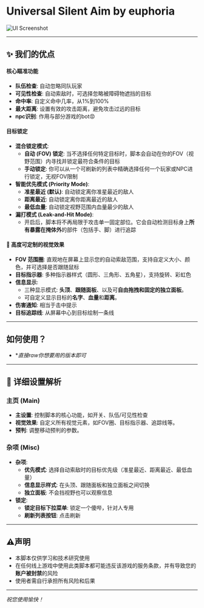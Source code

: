 # Universal Silent Aim by euphoria

![UI Screenshot](https://imgur.com/a/ip7b4Tw)

---

## ✨ 我们的优点

#### **核心瞄准功能**
*   **队伍检查**: 自动忽略同队玩家
*   **可见性检查**: 自动索敌时，可选择忽略被障碍物遮挡的目标
*   **命中率**: 自定义命中几率，从1%到100%
*   **最大距离**: 设置有效的攻击距离，避免攻击过远的目标
*   **npc识别**: 作用与部分游戏的bot😡

#### **目标锁定**
*   **混合锁定模式**:
    *   **自动 (FOV) 锁定**: 当不选择任何特定目标时，脚本会自动在你的FOV（视野范围）内寻找并锁定最符合条件的目标
    *   **手动锁定**: 你可以从一个可刷新的列表中精确选择任何一个玩家或NPC进行锁定，无视FOV限制
*   **智能优先模式 (Priority Mode)**:
    *   **准星最近 (默认)**: 自动锁定离你准星最近的敌人
    *   **距离最近**: 自动锁定离你距离最近的敌人
    *   **最低血量**: 自动锁定视野范围内血量最少的敌人
*   **漏打模式 (Leak-and-Hit Mode)**:
    *   开启后，脚本将不再局限于攻击单一固定部位。它会自动检测目标身上**所有暴露在掩体外**的部件（包括手、脚）进行追踪

#### **🎨 高度可定制的视觉效果**
*   **FOV 范围圈**: 直观地在屏幕上显示您的自动索敌范围，支持自定义大小、颜色，并可选择是否跟随鼠标
*   **目标指示器**: 多种指示器样式（圆形、三角形、五角星），支持旋转、彩虹色
*   **信息显示**:
    *   三种显示模式: **头顶**、**跟随面板**、以及可**自由拖拽和固定的独立面板**。
    *   可自定义显示目标的**名字**、**血量**和**距离**。
*   **伤害通知**: 相当于击中提示
*   **目标追踪线**: 从屏幕中心到目标绘制一条线

---

## 如何使用？
- **直接raw你想要用的版本即可*
---

## 🔧 详细设置解析

### 主页 (Main)
- **主设置**: 控制脚本的核心功能，如开关、队伍/可见性检查
- **视觉效果**: 自定义所有视觉元素，如FOV圈、目标指示器、追踪线等。
- **预判**: 调整移动预判的参数。

### 杂项 (Misc)
- **杂项**:
    - **优先模式**: 选择自动索敌时的目标优先级（准星最近、距离最近、最低血量）
    - **信息显示样式**: 在头顶、跟随面板和独立面板之间切换
    - **独立面板**: 不会挡视野也可以观察信息
- **锁定**:
    - **锁定目标下拉菜单**: 锁定一个傻哔，针对人专用
    - **刷新列表按钮**: 点击刷新

---


## ⚠声明

*   本脚本仅供学习和技术研究使用
*   在任何线上游戏中使用此类脚本都可能违反该游戏的服务条款，并有导致您的**账户被封禁**的风险
*   使用者需自行承担所有风险和后果

---

*祝您使用愉快！*
